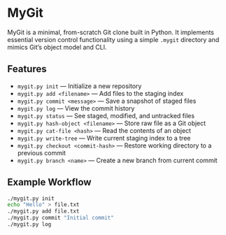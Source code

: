 # MyGit

MyGit is a minimal, from-scratch Git clone built in Python. It implements essential version control functionality using a simple `.mygit` directory and mimics Git’s object model and CLI.

## Features

- `mygit.py init` — Initialize a new repository
- `mygit.py add <filename>` — Add files to the staging index
- `mygit.py commit <message>` — Save a snapshot of staged files
- `mygit.py log` — View the commit history
- `mygit.py status` — See staged, modified, and untracked files
- `mygit.py hash-object <filename>` — Store raw file as a Git object
- `mygit.py cat-file <hash>` — Read the contents of an object
- `mygit.py write-tree` — Write current staging index to a tree
- `mygit.py checkout <commit-hash>` — Restore working directory to a previous commit
- `mygit.py branch <name>` — Create a new branch from current commit

## Example Workflow

```bash
./mygit.py init
echo "Hello" > file.txt
./mygit.py add file.txt
./mygit.py commit "Initial commit"
./mygit.py log

